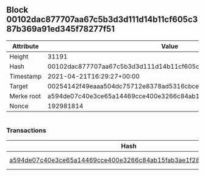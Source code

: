 ## Block 00102dac877707aa67c5b3d3d111d14b11cf605c387b369a91ed345f78277f51

Attribute | Value
--- | ---
Height | 31191
Hash | 00102dac877707aa67c5b3d3d111d14b11cf605c387b369a91ed345f78277f51
Timestamp | 2021-04-21T16:29:27+00:00
Target | 00254142f49eaaa504dc75712e8378ad5316cbcead634704b3734b6271167cc4
Merke root | a594de07c40e3ce65a14469cce400e3266c84ab15fab3ae1f28d54ef7a96995b
Nonce | 192981814

```

```

### Transactions

Hash | Amount
--- | ---
[a594de07c40e3ce65a14469cce400e3266c84ab15fab3ae1f28d54ef7a96995b](a594de07c40e3ce65a14469cce400e3266c84ab15fab3ae1f28d54ef7a96995b.md) | 10.00000000 SKEPTI 
